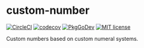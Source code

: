 # custom-number
[![CircleCI](https://circleci.com/gh/slysterous/custom-number.svg?style=svg)](https://circleci.com/gh/slysterous/custom-numbers)
[![codecov](https://codecov.io/gh/slysterous/custom-number/branch/main/graph/badge.svg?token=057BbZbRE4)](https://codecov.io/gh/slysterous/custom-number)
[![PkgGoDev](https://pkg.go.dev/badge/github.com/slysterous/custom-number)](https://pkg.go.dev/github.com/slysterous/custom-number)
[![MIT license](https://img.shields.io/badge/License-MIT-blue.svg)](https://lbesson.mit-license.org/)

Custom numbers based on custom numeral systems.
